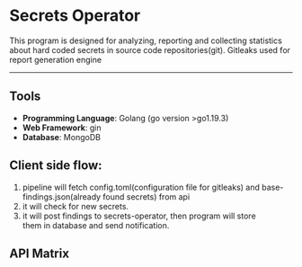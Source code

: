 # Secrets Operator
This program is designed for analyzing, reporting and collecting statistics
about hard coded secrets in source code repositories(git). Gitleaks used for
report generation engine 


---
## Tools
- **Programming Language**: Golang (go version >go1.19.3)  
- **Web Framework**: gin
- **Database**: MongoDB  


## Client side flow:
1. pipeline will fetch config.toml(configuration file for gitleaks) and 
base-findings.json(already found secrets) from api
2. it will check for new secrets. 
3. it will post findings to secrets-operator, then program will store \
them in database and send notification.


## API Matrix

